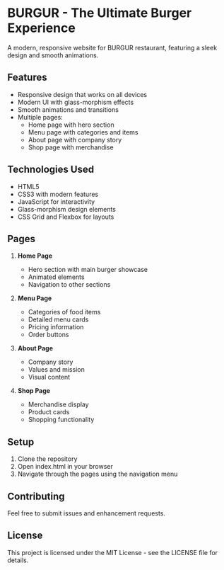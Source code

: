 # BURGUR - The Ultimate Burger Experience

A modern, responsive website for BURGUR restaurant, featuring a sleek design and smooth animations.

## Features

- Responsive design that works on all devices
- Modern UI with glass-morphism effects
- Smooth animations and transitions
- Multiple pages:
  - Home page with hero section
  - Menu page with categories and items
  - About page with company story
  - Shop page with merchandise

## Technologies Used

- HTML5
- CSS3 with modern features
- JavaScript for interactivity
- Glass-morphism design elements
- CSS Grid and Flexbox for layouts

## Pages

1. **Home Page**
   - Hero section with main burger showcase
   - Animated elements
   - Navigation to other sections

2. **Menu Page**
   - Categories of food items
   - Detailed menu cards
   - Pricing information
   - Order buttons

3. **About Page**
   - Company story
   - Values and mission
   - Visual content

4. **Shop Page**
   - Merchandise display
   - Product cards
   - Shopping functionality

## Setup

1. Clone the repository
2. Open index.html in your browser
3. Navigate through the pages using the navigation menu

## Contributing

Feel free to submit issues and enhancement requests.

## License

This project is licensed under the MIT License - see the LICENSE file for details.
